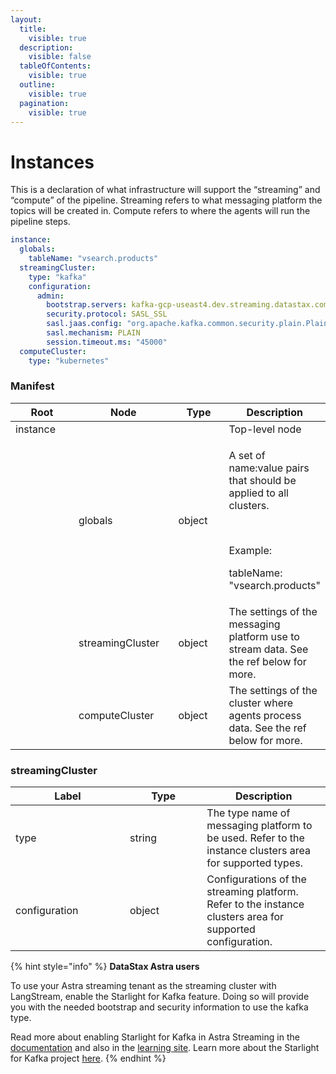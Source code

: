 ```yaml
---
layout:
  title:
    visible: true
  description:
    visible: false
  tableOfContents:
    visible: true
  outline:
    visible: true
  pagination:
    visible: true
---
```


# Instances

This is a declaration of what infrastructure will support the “streaming” and “compute” of the pipeline. Streaming refers to what messaging platform the topics will be created in. Compute refers to where the agents will run the pipeline steps.

```yaml
instance:
  globals:
    tableName: "vsearch.products"
  streamingCluster:
    type: "kafka"
    configuration:
      admin:
        bootstrap.servers: kafka-gcp-useast4.dev.streaming.datastax.com:9093
        security.protocol: SASL_SSL
        sasl.jaas.config: "org.apache.kafka.common.security.plain.PlainLoginModule required username='${ secrets.astra-token.tenant }' password='token:${ secrets.astra-token.token }';"
        sasl.mechanism: PLAIN
        session.timeout.ms: "45000"
  computeCluster:
    type: "kubernetes"
```

### Manifest

<table><thead><tr><th width="119">Root</th><th width="167">Node</th><th width="94">Type</th><th>Description</th></tr></thead><tbody><tr><td>instance</td><td><br></td><td><br></td><td>Top-level node</td></tr><tr><td><br></td><td>globals</td><td>object</td><td><p>A set of name:value pairs that should be applied to all clusters.</p><p><br></p><p>Example:</p><p>tableName: "vsearch.products"</p></td></tr><tr><td><br></td><td>streamingCluster</td><td>object</td><td>The settings of the messaging platform use to stream data. See the ref below for more.</td></tr><tr><td><br></td><td>computeCluster</td><td>object</td><td>The settings of the cluster where agents process data. See the ref below for more.</td></tr></tbody></table>

### streamingCluster

<table><thead><tr><th width="167">Label</th><th width="107.33333333333331">Type</th><th>Description</th></tr></thead><tbody><tr><td>type</td><td>string</td><td>The type name of messaging platform to be used. Refer to the instance clusters area for supported types.</td></tr><tr><td>configuration</td><td>object</td><td>Configurations of the streaming platform. Refer to the instance clusters area for supported configuration.</td></tr></tbody></table>

{% hint style="info" %}
**DataStax Astra users**

To use your Astra streaming tenant as the streaming cluster with LangStream, enable the Starlight for Kafka feature. Doing so will provide you with the needed bootstrap and security information to use the kafka type.

Read more about enabling Starlight for Kafka in Astra Streaming in the [documentation](https://docs.datastax.com/en/streaming/astra-streaming/developing/astream-kafka.html) and also in the [learning site](https://docs.datastax.com/en/streaming/streaming-learning/use-cases-architectures/starlight/kafka/index.html). Learn more about the Starlight for Kafka project [here](https://docs.datastax.com/en/streaming/starlight-for-kafka/2.10.1.x/index.html).
{% endhint %}
